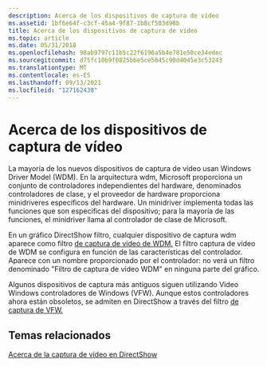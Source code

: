 ```yaml
---
description: Acerca de los dispositivos de captura de vídeo
ms.assetid: 1bf6e64f-c3cf-45a4-9f87-1b8cf503d98b
title: Acerca de los dispositivos de captura de vídeo
ms.topic: article
ms.date: 05/31/2018
ms.openlocfilehash: 98ab9797c11b5c22f6196a5b4e781e50ce34edec
ms.sourcegitcommit: d75fc10b9f0825bbe5ce5045c90d4045e3c53243
ms.translationtype: MT
ms.contentlocale: es-ES
ms.lasthandoff: 09/13/2021
ms.locfileid: "127162438"
---
```

# <a name="about-video-capture-devices"></a>Acerca de los dispositivos de captura de vídeo

La mayoría de los nuevos dispositivos de captura de vídeo usan Windows Driver Model (WDM). En la arquitectura wdm, Microsoft proporciona un conjunto de controladores independientes del hardware, denominados controladores de clase, y el proveedor de hardware proporciona minidriveres específicos del hardware. Un minidriver implementa todas las funciones que son específicas del dispositivo; para la mayoría de las funciones, el minidriver llama al controlador de clase de Microsoft.

En un gráfico DirectShow filtro, cualquier dispositivo de captura wdm aparece como filtro [de captura de vídeo de WDM.](wdm-video-capture-filter.md) El filtro captura de vídeo de WDM se configura en función de las características del controlador. Aparece con un nombre proporcionado por el controlador: no verá un filtro denominado "Filtro de captura de vídeo WDM" en ninguna parte del gráfico.

Algunos dispositivos de captura más antiguos siguen utilizando Video Windows controladores de Windows (VFW). Aunque estos controladores ahora están obsoletos, se admiten en DirectShow a través del filtro [de captura de VFW.](vfw-capture-filter.md)

## <a name="related-topics"></a>Temas relacionados

<dl> <dt>

[Acerca de la captura de vídeo en DirectShow](about-video-capture-in-directshow.md)
</dt> </dl>

 

 



